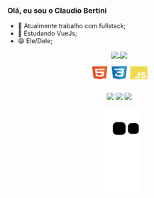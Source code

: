 ### Olá, eu sou o Claudio Bertini

- 🔭 Atualmente trabalho com fullstack;
- 🌱 Estudando VueJs;
- 😄 Ele/Dele;


 <div align="center">
  <a href="https://github.com/devBertini">
   <img align="center" height="150em" src="https://github-readme-stats.vercel.app/api?username=devBertini&show_icons=true&theme=midnight-purple&include_all_commits=true&count_private=true"/>
  </a>
  <a href="https://github.com/devBertini">
   <img align="center" height="150em" src="https://github-readme-stats.vercel.app/api/top-langs/?username=devBertini&layout=compact&theme=midnight-purple"/>
  </a>
</div>

<div style="display: inline_block" align="center"><br>
  <img align="center" alt="Bertini-HTML" height="30" width="40" src="https://raw.githubusercontent.com/devicons/devicon/master/icons/html5/html5-original.svg">
  <img align="center" alt="Bertini-CSS" height="30" width="40" src="https://raw.githubusercontent.com/devicons/devicon/master/icons/css3/css3-original.svg">
  <img align="center" alt="Bertini-Js" height="30" width="40" src="https://raw.githubusercontent.com/devicons/devicon/master/icons/javascript/javascript-plain.svg">
</div>
  
  ##
 
<div align="center"> 
  <a href="https://instagram.com/claudio.bertini" target="_blank"><img src="https://img.shields.io/badge/-Instagram-%23E4405F?style=for-the-badge&logo=instagram&logoColor=black" target="_blank"></a>
  <a href = "mailto:dev.bertini@gmail.com"><img src="https://img.shields.io/badge/-Gmail-%23333?style=for-the-badge&logo=gmail&logoColor=black" target="_blank"></a>
  <a href="https://www.linkedin.com/in/claudio-bertini/" target="_blank"><img src="https://img.shields.io/badge/-LinkedIn-%230077B5?style=for-the-badge&logo=linkedin&logoColor=black" target="_blank"></a> 
 
  ![Snake animation](https://github.com/rafaballerini/rafaballerini/blob/output/github-contribution-grid-snake.svg)
 
